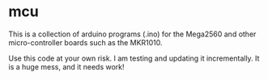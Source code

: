 # mcu
This is a collection of arduino programs (.ino) for the Mega2560 and other micro-controller boards such as the MKR1010. 

Use this code at your own risk. I am testing and updating it incrementally. It is a huge mess, and it needs work!

